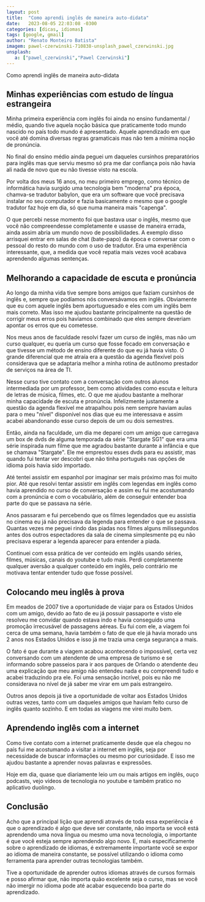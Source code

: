 ```yaml
---
layout: post
title:  "Como aprendi inglês de maneira auto-didata"
date:   2023-08-05 22:03:08 -0300
categories: [dicas, idiomas]
tags: [google, gmail]
author: "Renato Monteiro Batista"
imagem: pawel-czerwinski-710838-unsplash_pawel_czerwinski.jpg
unsplash:
   a: ["pawel_czerwinski","Pawel Czerwinski"]
---
```

Como aprendi inglês de maneira auto-didata

## Minhas experiências com estudo de língua estrangeira

Minha primeira experiência com inglês foi ainda no ensino fundamental / médio, quando tive aquela noção básica que praticamente todo mundo nascido no país todo mundo é apresentado. Aquele aprendizado em que você até domina diversas regras gramaticais mas não tem a mínima noção de pronúncia.

No final do ensino médio ainda peguei um daqueles cursinhos preparatórios para inglês mas que serviu mesmo só pra me dar confiança pois não havia ali nada de novo que eu não tivesse visto na escola.

Por volta dos meus 16 anos, no meu primeiro emprego, como técnico de informática havia surgido uma tecnologia bem "moderna" pra época, chamva-se tradutor babylon, que era um software que você precisava instalar no seu computador e fazia basicamente o mesmo que o google tradutor faz hoje em dia, só que numa maneira mais "capenga".

O que percebi nesse momento foi que bastava usar o inglês, mesmo que você não compreendesse completamente e usasse de maneira errada, ainda assim abria um mundo novo de possibilidades. A exemplo disso arrisquei entrar em salas de chat (bate-papo) da época e conversar com o pessoal do resto do mundo com o uso de tradutor. Era uma experiência interessante, que, a medida que você repatia mais vezes você acabava aprendendo algumas sentenças.

## Melhorando a capacidade de escuta e pronúncia

Ao longo da minha vida tive sempre bons amigos que faziam cursinhos de inglês e, sempre que podíamos nós conversávamos em inglês. Obviamente que eu com aquele inglês bem aportuguesado e eles com um inglês bem mais correto. Mas isso me ajudou bastante principalmente na questão de corrigir meus erros pois havíamos combinado que eles sempre deveriam apontar os erros que eu cometesse.

Nos meus anos de faculdade resolvi fazer um curso de inglês, mas não um curso qualquer, eu queria um curso que fosse focado em conversação e que tivesse um método de ensino diferente do que eu já havia visto. O grande diferencial que me atraía era a questão da agenda flexível pois considerava que se adaptaria melhor a minha rotina de autônomo prestador de serviços na área de TI.

Nesse curso tive contato com a conversação com outros alunos intermediada por um professor, bem como atividades como escuta e leitura de letras de música, filmes, etc. O que me ajudou bastante a melhorar minha capacidade de escuta e pronúncia. Infelizmente justamente a questão da agenda flexível me atrapalhou pois nem sempre haviam aulas para o meu "nível" disponível nos dias que eu me interessava e assim acabei abandonando esse curso depois de um ou dois semestres.

Então, ainda na faculdade, um dia me deparei com um amigo que carregava um box de dvds de alguma temporada da série "Stargate SG1" que era uma série inspirada num filme que me agradou bastante durante a infância e que se chamava "Stargate". Ele me emprestou esses dvds para eu assistir, mas quando fui tentar ver descobri que não tinha português nas opções de idioma pois havia sido importado.

Até tentei assistir em espanhol por imaginar ser mais próximo mas foi muito pior. Até que resolvi tentar assistir em inglês com legendas em inglês como havia aprendido no curso de conversação e assim eu fui me acostumando com a pronúncia e com o vocabulário, além de conseguir entender boa parte do que se passava na série.

Anos passaram e fui percebendo que os filmes legendados que eu assistia no cinema eu já não precisava da legenda para entender o que se passava. Quantas vezes me peguei rindo das piadas nos filmes alguns milissegundos antes dos outros espectadores da sala de cinema simplesmente pq eu não precisava esperar a legenda aparecer para entender a piada.

Continuei com essa prática de ver conteúdo em inglês usando séries, filmes, músicas, canais do youtube e tudo mais. Perdi completamente qualquer aversão a qualquer conteúdo em inglês, pelo contrário me motivava tentar entender tudo que fosse possível.

## Colocando meu inglês à prova

Em meados de 2007 tive a oportunidade de viajar para os Estados Unidos com um amigo, devido ao fato de eu já possuir passaporte e visto ele resolveu me convidar quando estava indo e havia conseguido uma promoção irrecusável de passagens aéreas. Eu fui com ele, a viagem foi cerca de uma semana, havia também o fato de que ele já havia morado uns 2 anos nos Estados Unidos e isso já me trazia uma cerga segurança a mais.

O fato é que durante a viagem acabou acontecendo o impossível, certa vez conversando com um atendente de uma empresa de turismo e se informando sobre passeios para ir aos parques de Orlando o atendente deu uma explicação que meu amigo não entendeu nada e eu compreendi tudo e acabei traduzindo pra ele. Foi uma sensação incrível, pois eu não me considerava no nível de já saber me virar em um país estrangeiro.

Outros anos depois já tive a oportunidade de voltar aos Estados Unidos outras vezes, tanto com um daqueles amigos que haviam feito curso de inglês quanto sozinho. E em todas as viagens me virei muito bem.

## Aprendendo inglês com a internet

Como tive contato com a internet praticamente desde que ela chegou no país fui me acostumando a visitar a internet em inglês, seja por necessidade de buscar informações ou mesmo por curiosidade. E isso me ajudou bastante a aprender novas palavras e expressões.

Hoje em dia, quase que diariamente leio um ou mais artigos em inglês, ouço podcasts, vejo vídeos de tecnologia no youtube e também pratico no aplicativo duolingo.

## Conclusão

Acho que a principal lição que aprendi através de toda essa experiência é que o aprendizado é algo que deve ser constante, não importa se você está aprendendo uma nova língua ou mesmo uma nova tecnologia, o importante é que você esteja sempre aprendendo algo novo. E, mais especificamente sobre o aprendizado de idiomas, é extremamente importante você se expor ao idioma de maneira constante, se possível utilizando o idioma como ferramenta para aprender outras tecnologias também.

Tive a oportunidade de aprender outros idiomas através de cursos formais e posso afirmar que, não importa quão excelente seja o curso, mas se você não imergir no idioma pode até acabar esquecendo boa parte do aprendizado.